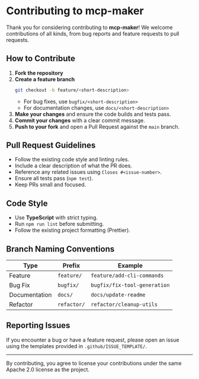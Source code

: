 # Contributing to mcp-maker

Thank you for considering contributing to **mcp-maker**! We welcome contributions of all kinds, from bug reports and feature requests to pull requests.

## How to Contribute

1. **Fork the repository**
2. **Create a feature branch**
   ```bash
   git checkout -b feature/<short-description>
   ```
   - For bug fixes, use `bugfix/<short-description>`
   - For documentation changes, use `docs/<short-description>`
3. **Make your changes** and ensure the code builds and tests pass.
4. **Commit your changes** with a clear commit message.
5. **Push to your fork** and open a Pull Request against the `main` branch.

## Pull Request Guidelines

- Follow the existing code style and linting rules.
- Include a clear description of what the PR does.
- Reference any related issues using `Closes #<issue-number>`.
- Ensure all tests pass (`npm test`).
- Keep PRs small and focused.

## Code Style

- Use **TypeScript** with strict typing.
- Run `npm run lint` before submitting.
- Follow the existing project formatting (Prettier).

## Branch Naming Conventions

| Type | Prefix | Example |
|------|--------|---------|
| Feature | `feature/` | `feature/add-cli-commands` |
| Bug Fix | `bugfix/` | `bugfix/fix-tool-generation` |
| Documentation | `docs/` | `docs/update-readme` |
| Refactor | `refactor/` | `refactor/cleanup-utils` |

## Reporting Issues

If you encounter a bug or have a feature request, please open an issue using the templates provided in `.github/ISSUE_TEMPLATE/`.

---

By contributing, you agree to license your contributions under the same Apache 2.0 license as the project.
